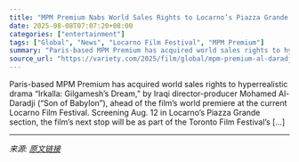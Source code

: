 ```yaml
---
title: "MPM Premium Nabs World Sales Rights to Locarno’s Piazza Grande Entry ‘Irkalla: Gilgamesh’s Dream,’ by Iraqui Director-Producer Mohamed Al-Daradji (EXCLUSIVE)"
date: 2025-08-08T07:07:20+08:00
categories: ["entertainment"]
tags: ["Global", "News", "Locarno Film Festival", "MPM Premium"]
summary: "Paris-based MPM Premium has acquired world sales rights to hyperrealistic drama “Irkalla: Gilgamesh&#8217;s Dream,” by Iraqi director-producer Mohamed Al-Daradji (“Son of Babylon”), ahead of the film&"
source_url: "https://variety.com/2025/film/global/mpm-premium-al-daradji-irkalla-locarno-1236482244/"
---
```


Paris-based MPM Premium has acquired world sales rights to hyperrealistic drama “Irkalla: Gilgamesh&#8217;s Dream,” by Iraqi director-producer Mohamed Al-Daradji (“Son of Babylon”), ahead of the film&#8217;s world premiere at the current Locarno Film Festival. Screening Aug. 12 in Locarno&#8217;s Piazza Grande section, the film&#8217;s next stop will be as part of the Toronto Film Festival&#8217;s [&#8230;]

---

*来源: [原文链接](https://variety.com/2025/film/global/mpm-premium-al-daradji-irkalla-locarno-1236482244/)*
